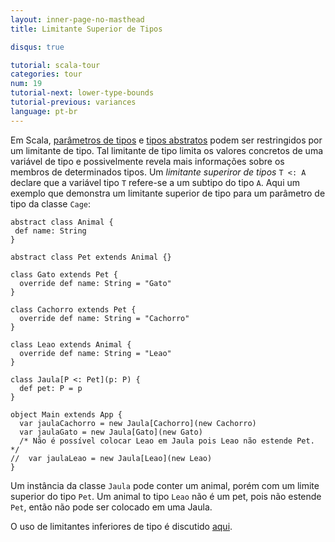 ```yaml
---
layout: inner-page-no-masthead
title: Limitante Superior de Tipos

disqus: true

tutorial: scala-tour
categories: tour
num: 19
tutorial-next: lower-type-bounds
tutorial-previous: variances
language: pt-br
---
```


Em Scala, [parâmetros de tipos](generic-classes.html) e [tipos abstratos](abstract-types.html) podem ser restringidos por um limitante de tipo. Tal limitante de tipo limita os valores concretos de uma variável de tipo e possivelmente revela mais informações sobre os membros de determinados tipos. Um _limitante superiror de tipos_ `T <: A` declare que a variável tipo `T` refere-se a um subtipo do tipo `A`.
Aqui um exemplo que demonstra um limitante superior de tipo para um parâmetro de tipo da classe `Cage`:

```tut
abstract class Animal {
 def name: String
}

abstract class Pet extends Animal {}

class Gato extends Pet {
  override def name: String = "Gato"
}

class Cachorro extends Pet {
  override def name: String = "Cachorro"
}

class Leao extends Animal {
  override def name: String = "Leao"
}

class Jaula[P <: Pet](p: P) {
  def pet: P = p
}

object Main extends App {
  var jaulaCachorro = new Jaula[Cachorro](new Cachorro)
  var jaulaGato = new Jaula[Gato](new Gato)
  /* Não é possível colocar Leao em Jaula pois Leao não estende Pet. */
//  var jaulaLeao = new Jaula[Leao](new Leao)
}
```

Um instância da classe `Jaula` pode conter um animal, porém com um limite superior do tipo `Pet`. Um animal to tipo `Leao` não é um pet, pois não estende `Pet`, então não pode ser colocado em uma Jaula.

O uso de limitantes inferiores de tipo é discutido [aqui](lower-type-bounds.html). 
